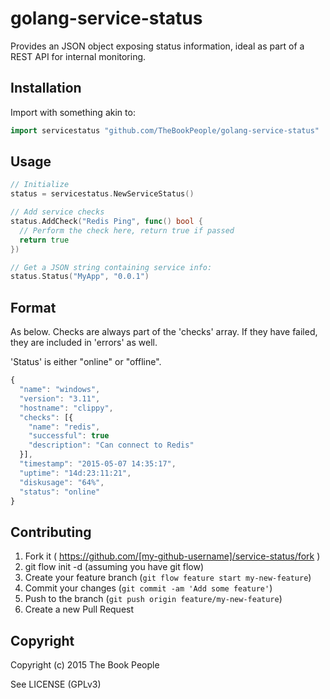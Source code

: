 # golang-service-status

Provides an JSON object exposing status information, ideal as part of a REST API for internal monitoring.

## Installation

Import with something akin to:

```go
import servicestatus "github.com/TheBookPeople/golang-service-status"
```

## Usage

```go
// Initialize
status = servicestatus.NewServiceStatus()

// Add service checks
status.AddCheck("Redis Ping", func() bool {
  // Perform the check here, return true if passed 
  return true
})

// Get a JSON string containing service info:
status.Status("MyApp", "0.0.1")
```
## Format

As below. Checks are always part of the 'checks' array. If they have failed,
they are included in 'errors' as well.

'Status' is either "online" or "offline".

```javascript
{
  "name": "windows",
  "version": "3.11",
  "hostname": "clippy",
  "checks": [{
    "name": "redis",
    "successful": true
    "description": "Can connect to Redis"
  }],
  "timestamp": "2015-05-07 14:35:17",
  "uptime": "14d:23:11:21",
  "diskusage": "64%",
  "status": "online"
}
```

## Contributing

1. Fork it ( https://github.com/[my-github-username]/service-status/fork )
2. git flow init -d (assuming you have git flow)
2. Create your feature branch (`git flow feature start my-new-feature`)
3. Commit your changes (`git commit -am 'Add some feature'`)
4. Push to the branch (`git push origin feature/my-new-feature`)
5. Create a new Pull Request

## Copyright

Copyright (c) 2015 The Book People

See LICENSE (GPLv3)
